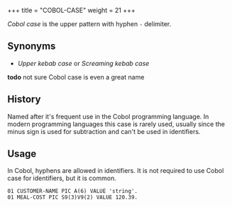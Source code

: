 +++
title = "COBOL-CASE"
weight = 21
+++

_Cobol case_ is the upper pattern with hyphen `-` delimiter.

## Synonyms

- _Upper kebab case_ or _Screaming kebab case_

**todo** not sure Cobol case is even a great name

## History

Named after it's frequent use in the Cobol programming language.  In modern programming languages this case is rarely used, usually since the minus sign is used for subtraction and can't be used in identifiers.

## Usage

In Cobol, hyphens are allowed in identifiers.  It is not required to use Cobol case for identifiers, but it is common.
```
01 CUSTOMER-NAME PIC A(6) VALUE 'string'.
01 MEAL-COST PIC S9(3)V9(2) VALUE 120.39.
```